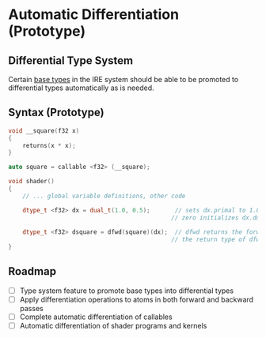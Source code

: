 # Automatic Differentiation (Prototype)

## Differential Type System

Certain [base types](types.md) in the IRE system should be able to be promoted to differential types automatically as is needed.

## Syntax (Prototype)

```cpp
void __square(f32 x)
{
	returns(x * x);
}

auto square = callable <f32> (__square);

void shader()
{
	// ... global variable definitions, other code

	dtype_t <f32> dx = dual_t(1.0, 0.5);       // sets dx.primal to 1.0
	                                          // zero initializes dx.dual to 0.5
	
	dtype_t <f32> dsquare = dfwd(square)(dx);  // dfwd returns the forward derivative of square
	                                          // the return type of dfwd(square) is the differential type of f32
}
```

## Roadmap

- [ ] Type system feature to promote base types into differential types
- [ ] Apply differentiation operations to atoms in both forward and backward passes
- [ ] Complete automatic differentiation of callables
- [ ] Automatic differentiation of shader programs and kernels